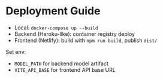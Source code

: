 ﻿# Deployment Guide

- Local: `docker-compose up --build`
- Backend (Heroku-like): container registry deploy
- Frontend (Netlify): build with `npm run build`, publish `dist/`

Set env:
- `MODEL_PATH` for backend model artifact
- `VITE_API_BASE` for frontend API base URL
